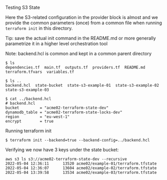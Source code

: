 Testing S3 State

Here the S3-related configuration in the provider block is almost  and we provide the common parameters (once) from a common file when running `terraform init` in this directory. 

Tip: save the actual init command in the README.md or more generally parametrize it in a higher level orchestration tool

Note: backend.hcl is common and kept in a common parent directory

```
$ ls 
dependencies.tf  main.tf  outputs.tf  providers.tf  README.md  terraform.tfvars  variables.tf

$ ls ..
backend.hcl  state-bucket  state-s3-example-01  state-s3-example-02  state-s3-example-03

$ cat ../backend.hcl 
# backend.hcl
bucket         = "acme02-terraform-state-dev"           
dynamodb_table = "acme02-terraform-state-locks-dev"
region         = "eu-west-1"
encrypt        = true
```
Running terraform init
```
$ terraform init --backend=true --backend-config=../backend.hcl

```

Verifying we now have 3 keys under the state bucket:
```
aws s3 ls s3://acme02-terraform-state-dev --recursive
2022-05-04 12:36:11      13520 acme02/example-01/terraform.tfstate
2022-05-04 12:36:07      13604 acme02/example-02/terraform.tfstate
2022-05-04 13:39:58      13534 acme02/example-03/terraform.tfstate
```
